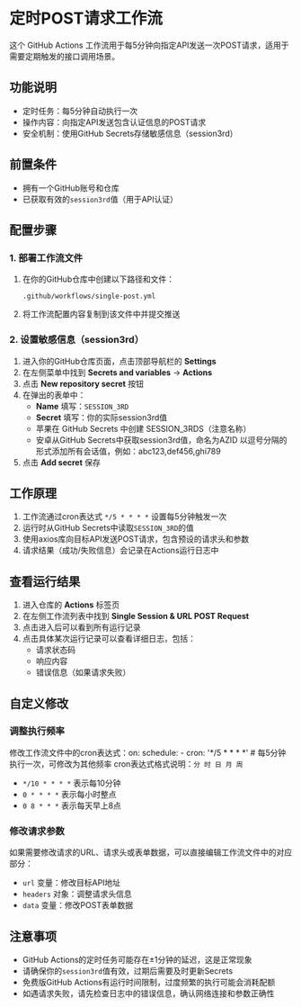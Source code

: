 # 定时POST请求工作流

这个 GitHub Actions 工作流用于每5分钟向指定API发送一次POST请求，适用于需要定期触发的接口调用场景。

## 功能说明

- 定时任务：每5分钟自动执行一次
- 操作内容：向指定API发送包含认证信息的POST请求
- 安全机制：使用GitHub Secrets存储敏感信息（session3rd）

## 前置条件

- 拥有一个GitHub账号和仓库
- 已获取有效的`session3rd`值（用于API认证）

## 配置步骤

### 1. 部署工作流文件

1. 在你的GitHub仓库中创建以下路径和文件：
   ```
   .github/workflows/single-post.yml
   ```

2. 将工作流配置内容复制到该文件中并提交推送

### 2. 设置敏感信息（session3rd）

1. 进入你的GitHub仓库页面，点击顶部导航栏的 **Settings**
2. 在左侧菜单中找到 **Secrets and variables** → **Actions**
3. 点击 **New repository secret** 按钮
4. 在弹出的表单中：
   - **Name** 填写：`SESSION_3RD`
   - **Secret** 填写：你的实际session3rd值
   - 苹果在 GitHub Secrets 中创建 SESSION_3RDS（注意名称）
   - 安卓从GitHub Secrets中获取session3rd值，命名为AZID
以逗号分隔的形式添加所有会话值，例如：abc123,def456,ghi789
5. 点击 **Add secret** 保存

## 工作原理

1. 工作流通过cron表达式 `*/5 * * * *` 设置每5分钟触发一次
2. 运行时从GitHub Secrets中读取`SESSION_3RD`的值
3. 使用axios库向目标API发送POST请求，包含预设的请求头和参数
4. 请求结果（成功/失败信息）会记录在Actions运行日志中

## 查看运行结果

1. 进入仓库的 **Actions** 标签页
2. 在左侧工作流列表中找到 **Single Session & URL POST Request**
3. 点击进入后可以看到所有运行记录
4. 点击具体某次运行记录可以查看详细日志，包括：
   - 请求状态码
   - 响应内容
   - 错误信息（如果请求失败）

## 自定义修改

### 调整执行频率

修改工作流文件中的cron表达式：on:
  schedule:
    - cron: '*/5 * * * *'  # 每5分钟执行一次，可修改为其他频率
cron表达式格式说明：`分 时 日 月 周`
- `*/10 * * * *` 表示每10分钟
- `0 * * * *` 表示每小时整点
- `0 8 * * *` 表示每天早上8点

### 修改请求参数

如果需要修改请求的URL、请求头或表单数据，可以直接编辑工作流文件中的对应部分：
- `url` 变量：修改目标API地址
- `headers` 对象：调整请求头信息
- `data` 变量：修改POST表单数据

## 注意事项

- GitHub Actions的定时任务可能存在±1分钟的延迟，这是正常现象
- 请确保你的`session3rd`值有效，过期后需要及时更新Secrets
- 免费版GitHub Actions有运行时间限制，过度频繁的执行可能会消耗配额
- 如遇请求失败，请先检查日志中的错误信息，确认网络连接和参数正确性
